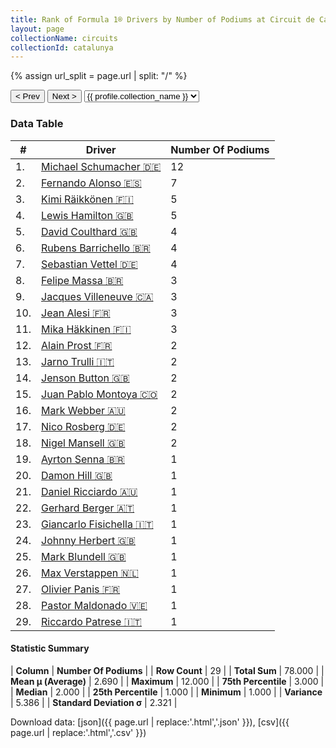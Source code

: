 ```yaml
---
title: Rank of Formula 1® Drivers by Number of Podiums at Circuit de Catalunya
layout: page
collectionName: circuits
collectionId: catalunya
---
```


{% assign url_split = page.url | split: "/" %}
<div id="collection-navigation">
<button onclick="selector.options[selector.selectedIndex-1].value && (window.location = selector.options[selector.selectedIndex-1].value);">&lt; Prev</button>
<button onclick="selector.options[selector.selectedIndex+1].value && (window.location = selector.options[selector.selectedIndex+1].value);">Next &gt;</button>
<select id="selector" onchange="this.options[this.selectedIndex].value && (window.location = this.options[this.selectedIndex].value);">
  {% for collectionId in site.data[page.collectionName].refs %}
    {% if collectionId == page.collectionId %}
      {% assign selected = "selected" %}
    {% else %}
      {% assign selected = "" %}
    {% endif %}
    {% assign profile = site.data[page.collectionName][collectionId].profile %}
    <option value="/f1/{{ page.collectionName }}/{{ collectionId }}/{{ url_split[4] }}" {{ selected }}>{{ profile.collection_name }}</option>
  {% endfor %}
</select>
</div>

<canvas id="chart" width="400" height="180"></canvas>
<script>
var data = {
    "datasets": [
        {
            "backgroundColor": [
                "#9C8E8D",
                "#9C8E8D",
                "#9C8E8D",
                "#9C8E8D",
                "#9C8E8D",
                "#9C8E8D",
                "#9C8E8D",
                "#9C8E8D",
                "#9C8E8D",
                "#9C8E8D",
                "#9C8E8D",
                "#9C8E8D",
                "#9C8E8D",
                "#9C8E8D",
                "#9C8E8D",
                "#9C8E8D",
                "#9C8E8D",
                "#9C8E8D",
                "#9C8E8D",
                "#9C8E8D",
                "#9C8E8D",
                "#9C8E8D",
                "#9C8E8D",
                "#9C8E8D",
                "#9C8E8D",
                "#9C8E8D",
                "#9C8E8D",
                "#9C8E8D",
                "#9C8E8D"
            ],
            "borderColor": [
                "#1D181E",
                "#1D181E",
                "#1D181E",
                "#1D181E",
                "#1D181E",
                "#1D181E",
                "#1D181E",
                "#1D181E",
                "#1D181E",
                "#1D181E",
                "#1D181E",
                "#1D181E",
                "#1D181E",
                "#1D181E",
                "#1D181E",
                "#1D181E",
                "#1D181E",
                "#1D181E",
                "#1D181E",
                "#1D181E",
                "#1D181E",
                "#1D181E",
                "#1D181E",
                "#1D181E",
                "#1D181E",
                "#1D181E",
                "#1D181E",
                "#1D181E",
                "#1D181E"
            ],
            "borderWidth": 1,
            "data": [
                12.0,
                7.0,
                5.0,
                5.0,
                4.0,
                4.0,
                4.0,
                3.0,
                3.0,
                3.0,
                3.0,
                2.0,
                2.0,
                2.0,
                2.0,
                2.0,
                2.0,
                2.0,
                1.0,
                1.0,
                1.0,
                1.0,
                1.0,
                1.0,
                1.0,
                1.0,
                1.0,
                1.0,
                1.0
            ],
            "label": "Number Of Podiums"
        }
    ],
    "labels": [
        "Michael Schumacher",
        "Fernando Alonso",
        "Kimi Räikkönen",
        "Lewis Hamilton",
        "David Coulthard",
        "Rubens Barrichello",
        "Sebastian Vettel",
        "Felipe Massa",
        "Jacques Villeneuve",
        "Jean Alesi",
        "Mika Häkkinen",
        "Alain Prost",
        "Jarno Trulli",
        "Jenson Button",
        "Juan Pablo Montoya",
        "Mark Webber",
        "Nico Rosberg",
        "Nigel Mansell",
        "Ayrton Senna",
        "Damon Hill",
        "Daniel Ricciardo",
        "Gerhard Berger",
        "Giancarlo Fisichella",
        "Johnny Herbert",
        "Mark Blundell",
        "Max Verstappen",
        "Olivier Panis",
        "Pastor Maldonado",
        "Riccardo Patrese"
    ]
};
var options = {
  legend: {
    display: false
  },
  scales: {
    xAxes: [{
      ticks: {
        beginAtZero: true,
        maxRotation: 180,
        display: window.innerWidth > 800
      }
    }],
    yAxes: [{
      ticks: {
        beginAtZero: true
      }
    }]
  },
  onResize: function(chart, size) {
    chart.options.scales.xAxes[0].ticks.display = size.width > 800;
  }
};
var chart = new Chart("chart", {
    data: data,
    type: 'bar',
    options: options
});
</script>



### Data Table

| # | Driver | Number Of Podiums |
|--|--|--|
| 1. | [Michael Schumacher 🇩🇪](/f1/drivers/michael_schumacher) | 12 |
| 2. | [Fernando Alonso 🇪🇸](/f1/drivers/alonso) | 7 |
| 3. | [Kimi Räikkönen 🇫🇮](/f1/drivers/raikkonen) | 5 |
| 4. | [Lewis Hamilton 🇬🇧](/f1/drivers/hamilton) | 5 |
| 5. | [David Coulthard 🇬🇧](/f1/drivers/coulthard) | 4 |
| 6. | [Rubens Barrichello 🇧🇷](/f1/drivers/barrichello) | 4 |
| 7. | [Sebastian Vettel 🇩🇪](/f1/drivers/vettel) | 4 |
| 8. | [Felipe Massa 🇧🇷](/f1/drivers/massa) | 3 |
| 9. | [Jacques Villeneuve 🇨🇦](/f1/drivers/villeneuve) | 3 |
| 10. | [Jean Alesi 🇫🇷](/f1/drivers/alesi) | 3 |
| 11. | [Mika Häkkinen 🇫🇮](/f1/drivers/hakkinen) | 3 |
| 12. | [Alain Prost 🇫🇷](/f1/drivers/prost) | 2 |
| 13. | [Jarno Trulli 🇮🇹](/f1/drivers/trulli) | 2 |
| 14. | [Jenson Button 🇬🇧](/f1/drivers/button) | 2 |
| 15. | [Juan Pablo Montoya 🇨🇴](/f1/drivers/montoya) | 2 |
| 16. | [Mark Webber 🇦🇺](/f1/drivers/webber) | 2 |
| 17. | [Nico Rosberg 🇩🇪](/f1/drivers/rosberg) | 2 |
| 18. | [Nigel Mansell 🇬🇧](/f1/drivers/mansell) | 2 |
| 19. | [Ayrton Senna 🇧🇷](/f1/drivers/senna) | 1 |
| 20. | [Damon Hill 🇬🇧](/f1/drivers/damon_hill) | 1 |
| 21. | [Daniel Ricciardo 🇦🇺](/f1/drivers/ricciardo) | 1 |
| 22. | [Gerhard Berger 🇦🇹](/f1/drivers/berger) | 1 |
| 23. | [Giancarlo Fisichella 🇮🇹](/f1/drivers/fisichella) | 1 |
| 24. | [Johnny Herbert 🇬🇧](/f1/drivers/herbert) | 1 |
| 25. | [Mark Blundell 🇬🇧](/f1/drivers/blundell) | 1 |
| 26. | [Max Verstappen 🇳🇱](/f1/drivers/max_verstappen) | 1 |
| 27. | [Olivier Panis 🇫🇷](/f1/drivers/panis) | 1 |
| 28. | [Pastor Maldonado 🇻🇪](/f1/drivers/maldonado) | 1 |
| 29. | [Riccardo Patrese 🇮🇹](/f1/drivers/patrese) | 1 |

#### Statistic Summary

| **Column** | **Number Of Podiums** |
| **Row Count** | 29 |
| **Total Sum** | 78.000 |
| **Mean μ (Average)** | 2.690 |
| **Maximum** | 12.000 |
| **75th Percentile** | 3.000 |
| **Median** | 2.000 |
| **25th Percentile** | 1.000 |
| **Minimum** | 1.000 |
| **Variance** | 5.386 |
| **Standard Deviation σ** | 2.321 |

Download data: [json]({{ page.url | replace:'.html','.json' }}), [csv]({{ page.url | replace:'.html','.csv' }})
